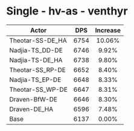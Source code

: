 # Single - hv-as - venthyr
| Actor | DPS | Increase |
|---|:---:|:---:|
|Theotar-SS-DE_HA|6754|10.06%|
|Nadjia-TS_DD-DE|6746|9.92%|
|Nadjia-TS-DE_HA|6738|9.80%|
|Theotar-SS_RP-DE|6652|8.40%|
|Nadjia-TS_EP-DE|6648|8.33%|
|Theotar-SS_WP-DE|6647|8.31%|
|Draven-BfW-DE|6646|8.30%|
|Draven-DE_HA|6596|7.48%|
|Base|6137|0.00%|
